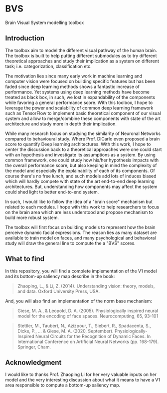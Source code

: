 <h1> BVS </h1>
Brain Visual System modelling toolbox

<h2>Introduction</h2>
The toolbox aim to model the different visual pathway of the human brain. 
The toolbox is built to help putting different submodules as to try different 
theoretical approaches and study their implication as a system on different task; 
i.e. categorization, classification etc. 

The motivation lies since many early work in machine learning and computer
vision were focused on building specific features but has been faded since
deep learning methods shows a fantastic increase of performance. Yet systems
using deep learning methods have become treated as black box, in such, 
we lost in expandability of the components while favoring a general 
performance score. With this toolbox, I hope to leverage the power and 
scalability of common deep learning framework such as TensorFlow to implement 
basic theoretical component of our visual system and allow to merge/combine 
these components with state of the art architecture and study more in depth 
their implication. 

While many research focus on studying the similarity of Neuronal Networks 
compared to behavioural study. Where Prof. DiCarlo even proposed a brain score 
to quantify Deep learning architectures. With this work, I hope to center the 
discussion back to a theoretical approaches were one could start with an 
hypothesis and investigate its assumptions as a system. By using common 
framework, one could study how his/her hypothesis impacts with the overall 
performance score, but also keeping in mind the complexity of the model and 
especially the explainability of each of its components. Of course there's 
no free lunch, and such models add lots of induces biased which will hardly
compete with state of the art end-to-end deep learning architectures. But, 
understanding how components may affect the system could shed light to better
end-to-end system. 

In such, I would like to follow the idea of a "brain score" mechanism but 
related to each modules. I hope with this work to help researchers to focus 
on the brain area which are less understood and propose mechanism to build 
more robust system.

The toolbox will first focus on building models to represent how the brain 
perceive dynamic facial expressions. The reason lies as many dataset are
available to train model on faces, and many psychological and behavioral 
study will draw the general line to compute the a "BVS" scores. 

<h2>What to find</h2>
In this repository, you will find a complete implementation of the V1 model and 
its bottom-up saliency map describe in the book:

>Zhaoping, L., & Li, Z. (2014). Understanding vision: theory, models, and data. Oxford University Press, USA.

And, you will also find an implementation of the norm base mechanism: 

> Giese, M. A., & Leopold, D. A. (2005). Physiologically inspired neural model for the encoding of face spaces. Neurocomputing, 65, 93-101

> Stettler, M., Taubert, N., Azizpour, T., Siebert, R., Spadacenta, S., Dicke, P., ... & Giese, M. A. (2020, September). Physiologically-Inspired Neural Circuits for the Recognition of Dynamic Faces. In International Conference on Artificial Neural Networks (pp. 168-179). Springer, Cham.

<h2>Acknowledgment</h2>
I would like to thanks Prof. Zhaoping Li for her very valuable inputs on her 
model and the very interesting discussion about what it means to have a V1 
area responsible to compute a bottom-up saliency map.  
